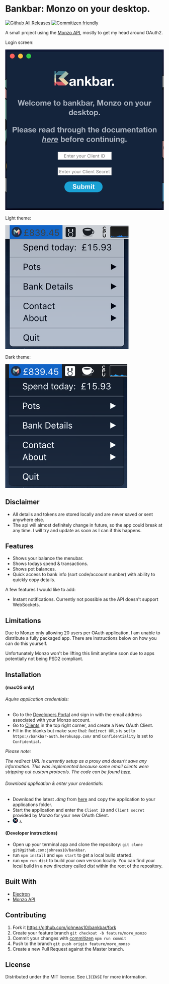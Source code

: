 # Bankbar: Monzo on your desktop.
[![Github All Releases](https://img.shields.io/github/downloads/johneas10/bankbar/total.svg)]()
[![Commitizen friendly](https://img.shields.io/badge/commitizen-friendly-brightgreen.svg)](http://commitizen.github.io/cz-cli/)


A small project using the [Monzo API](https://docs.monzo.com/), mostly to get my head around OAuth2.

Login screen:

![](./app/images/icon-readme-login.png)

Light theme:

![](./app/images/icon-readme-light.png)


Dark theme:

![](./app/images/icon-readme-dark.png)

## Disclaimer
- All details and tokens are stored locally and are never saved or sent anywhere else.
- The api will almost definitely change in future, so the app could break at any time. I will try and update as soon as I can if this happens.

## Features
- Shows your balance the menubar.
- Shows todays spend & transactions.
- Shows pot balances.
- Quick access to bank info (sort code/account number) with ability to quickly copy details.

A few features I would like to add:
- Instant notifications. Currently not possible as the API doesn't support WebSockets.

## Limitations
Due to Monzo only allowing 20 users per OAuth application, I am unable to distribute a fully packaged app. There are instructions below on how you can do this yourself.

Unfortunately Monzo won't be lifting this limit anytime soon due to apps potentially not being PSD2 compliant.

## Installation
#### (macOS only)
###### Aquire application credentials:
- Go to the [Developers Portal](https://developers.monzo.com/) and sign in with the email address associated with your Monzo account.
- Go to [Clients](https://developers.monzo.com/apps/home) in the top right corner, and create a New OAuth Client.
- Fill in the blanks but make sure that: `Redirect URLs` is set to `https://bankbar-auth.herokuapp.com/` and `Confidentiality` is set to `Confidential`.

_Please note:_

_The redirect URL is currently setup as a proxy and doesn't save any information. This was implemented because some email clients were stripping out custom protocols. The code can be found [here](https://github.com/johneas10/bankbar-proxy)._

###### Download application & enter your credentials:
- Download the latest _.dmg_ from [here](https://github.com/johneas10/bankBar/releases) and copy the application to your applications folder.
- Start the application and enter the `Client ID` and `Client secret` provided by Monzo for your new OAuth Client.
- ![](./app/images/icon.png) 🔝

#### (Developer instructions)
- Open up your terminal app and clone the repository: `git clone git@github.com:johneas10/bankbar`.
- run `npm install` and `npm start` to get a local build started.
- run `npm run dist` to build your own version locally. You can find your local build in a new directory called _dist_ within the root of the repository.

## Built With
- [Electron](https://electronjs.org/)
- [Monzo API](https://docs.monzo.com/)

## Contributing
1. Fork it <https://github.com/johneas10/bankbar/fork>
2. Create your feature branch `git checkout -b feature/more_monzo`
3. Commit your changes with [commitizen](https://www.npmjs.com/package/commitizen) `npm run commit`
4. Push to the branch `git push origin feature/more_monzo`
5. Create a new Pull Request against the Master branch.

## License
Distributed under the MIT license. See `LICENSE` for more information.